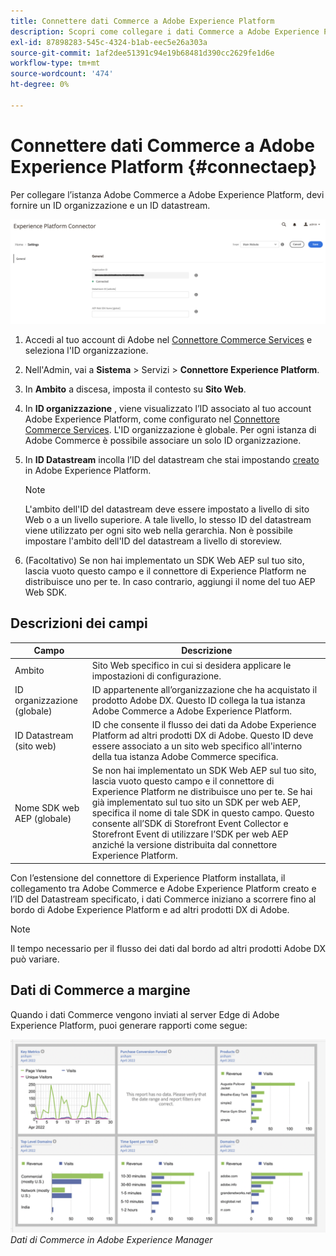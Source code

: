```yaml
---
title: Connettere dati Commerce a Adobe Experience Platform
description: Scopri come collegare i dati Commerce a Adobe Experience Platform.
exl-id: 87898283-545c-4324-b1ab-eec5e26a303a
source-git-commit: 1af2dee51391c94e19b68481d390cc2629fe1d6e
workflow-type: tm+mt
source-wordcount: '474'
ht-degree: 0%

---
```


# Connettere dati Commerce a Adobe Experience Platform {#connectaep}

Per collegare l’istanza Adobe Commerce a Adobe Experience Platform, devi fornire un ID organizzazione e un ID datastream.

![Configurazione del connettore di Experience Platform](assets/epc-config.png)

1. Accedi al tuo account di Adobe nel [Connettore Commerce Services](../landing/saas.md#organizationid) e seleziona l&#39;ID organizzazione.

1. Nell&#39;Admin, vai a **Sistema** > Servizi > **Connettore Experience Platform**.

1. In **Ambito** a discesa, imposta il contesto su **Sito Web**.

1. In **ID organizzazione** , viene visualizzato l’ID associato al tuo account Adobe Experience Platform, come configurato nel [Connettore Commerce Services](../landing/saas.md#organizationid). L&#39;ID organizzazione è globale. Per ogni istanza di Adobe Commerce è possibile associare un solo ID organizzazione.

1. In **ID Datastream** incolla l’ID del datastream che stai impostando [creato](https://experienceleague.adobe.com/docs/experience-platform/edge/datastreams/overview.html#create) in Adobe Experience Platform.

   >[!NOTE]
   >
   >L&#39;ambito dell&#39;ID del datastream deve essere impostato a livello di sito Web o a un livello superiore. A tale livello, lo stesso ID del datastream viene utilizzato per ogni sito web nella gerarchia. Non è possibile impostare l&#39;ambito dell&#39;ID del datastream a livello di storeview.

1. (Facoltativo) Se non hai implementato un SDK Web AEP sul tuo sito, lascia vuoto questo campo e il connettore di Experience Platform ne distribuisce uno per te. In caso contrario, aggiungi il nome del tuo AEP Web SDK.

## Descrizioni dei campi

| Campo | Descrizione |
|--- |--- |
| Ambito | Sito Web specifico in cui si desidera applicare le impostazioni di configurazione. |
| ID organizzazione (globale) | ID appartenente all’organizzazione che ha acquistato il prodotto Adobe DX. Questo ID collega la tua istanza Adobe Commerce a Adobe Experience Platform. |
| ID Datastream (sito web) | ID che consente il flusso dei dati da Adobe Experience Platform ad altri prodotti DX di Adobe. Questo ID deve essere associato a un sito web specifico all&#39;interno della tua istanza Adobe Commerce specifica. |
| Nome SDK web AEP (globale) | Se non hai implementato un SDK Web AEP sul tuo sito, lascia vuoto questo campo e il connettore di Experience Platform ne distribuisce uno per te. Se hai già implementato sul tuo sito un SDK per web AEP, specifica il nome di tale SDK in questo campo. Questo consente all’SDK di Storefront Event Collector e Storefront Event di utilizzare l’SDK per web AEP anziché la versione distribuita dal connettore Experience Platform. |

Con l’estensione del connettore di Experience Platform installata, il collegamento tra Adobe Commerce e Adobe Experience Platform creato e l’ID del Datastream specificato, i dati Commerce iniziano a scorrere fino al bordo di Adobe Experience Platform e ad altri prodotti DX di Adobe.

>[!NOTE]
>
> Il tempo necessario per il flusso dei dati dal bordo ad altri prodotti Adobe DX può variare.

## Dati di Commerce a margine

Quando i dati Commerce vengono inviati al server Edge di Adobe Experience Platform, puoi generare rapporti come segue:

![Dati di Commerce in Adobe Experience Manager](assets/aem-data-1.png)
_Dati di Commerce in Adobe Experience Manager_
